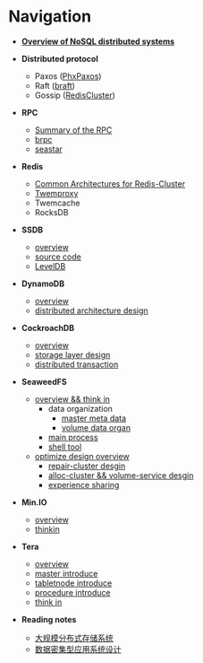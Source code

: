 # Navigation

*  **[Overview of NoSQL distributed systems](https://github.com/joeylichang/joeylichang.github.io/blob/master/src/nosql_desigin/nosql_distributed_systems_desgin.md)**

* **Distributed protocol**
	* Paxos ([PhxPaxos](https://blog.csdn.net/weixin_41713182/article/details/88147487))
	* Raft ([braft](https://github.com/joeylichang/joeylichang.github.io/blob/master/src/distributed_protocol/raft/overview.md))
	* Gossip ([RedisCluster](https://github.com/joeylichang/joeylichang.github.io/blob/master/src/distributed_protocol/gossip/overview.md))
* **RPC**
	* [Summary of the RPC](https://github.com/joeylichang/joeylichang.github.io/blob/master/src/rpc/overview.md)
	* [brpc](https://github.com/joeylichang/joeylichang.github.io/blob/master/src/rpc/brpc/overview.md)
	* [seastar](https://github.com/joeylichang/joeylichang.github.io/blob/master/src/rpc/seastar/seastar.md)
* **Redis**
	* [Common Architectures for Redis-Cluster](https://github.com/joeylichang/joeylichang.github.io/blob/master/src/redis/common_architectures.md)
	* [Twemproxy](https://github.com/joeylichang/joeylichang.github.io/blob/master/src/redis/twemproxy.md)
	* Twemcache
	* RocksDB
* **SSDB**
	* [overview](https://github.com/joeylichang/joeylichang.github.io/blob/master/src/ssdb/overview.md)
	* [source code](https://github.com/joeylichang/joeylichang.github.io/blob/master/src/ssdb/souce.md)
	* [LevelDB](https://github.com/joeylichang/joeylichang.github.io/blob/master/src/leveldb/overview.md)
* **DynamoDB**
	* [overview](https://github.com/joeylichang/joeylichang.github.io/blob/master/src/dynamo/overview.md)
	* [distributed architecture design](https://github.com/joeylichang/joeylichang.github.io/blob/master/src/dynamo/desgin.md)
* **CockroachDB**
	* [overview](https://github.com/joeylichang/joeylichang.github.io/blob/master/src/cockroachdb/overview.md)
	* [storage layer design](https://github.com/joeylichang/joeylichang.github.io/blob/master/src/cockroachdb/desgin_kv.md)
	* [distributed transaction](https://github.com/joeylichang/joeylichang.github.io/blob/master/src/cockroachdb/desgin_transaction.md)
* **SeaweedFS**
	* [overview && think in](https://github.com/joeylichang/joeylichang.github.io/blob/master/src/seaweed/overview.md)
		* data organization
			* [master meta data](https://github.com/joeylichang/joeylichang.github.io/blob/master/src/seaweed/master/tupo/tupo.md)
			* [volume data organ](https://github.com/joeylichang/joeylichang.github.io/blob/master/src/seaweed/volume_server/data_type/organization.md)
		* [main process](https://github.com/joeylichang/joeylichang.github.io/blob/master/src/seaweed/overview.md#main_process)
		* [shell tool](https://github.com/joeylichang/joeylichang.github.io/blob/master/src/seaweed/overview.md#weed_shell)
	* [optimize design overview](https://github.com/joeylichang/joeylichang.github.io/blob/master/src/seaweed/opt/opt_design_overview.md)
		* [repair-cluster desgin](https://github.com/joeylichang/joeylichang.github.io/blob/master/src/seaweed/opt/repair.md)
		* [alloc-cluster && volume-service desgin](https://github.com/joeylichang/joeylichang.github.io/blob/master/src/seaweed/opt/alloc_read.md)
		* [experience sharing](https://github.com/joeylichang/joeylichang.github.io/blob/master/src/seaweed/opt/experience_sharing.md)
* **Min.IO**
	* [overview](https://github.com/joeylichang/joeylichang.github.io/blob/master/src/minio/minio_introduce.md)
	* [thinkin]()
* **Tera**
	* [overview](https://github.com/joeylichang/joeylichang.github.io/blob/master/src/tera/overview/overview.md)
	* [master introduce](https://github.com/joeylichang/joeylichang.github.io/blob/master/src/tera/overview/master_overview.md)
	* [tabletnode introduce](https://github.com/joeylichang/joeylichang.github.io/blob/master/src/tera/overview/tablenode_overview.md)
	* [procedure introduce](https://github.com/joeylichang/joeylichang.github.io/blob/master/src/tera/overview/procedure_overview.md)
	* [think in](https://github.com/joeylichang/joeylichang.github.io/blob/master/src/tera/overview/thinkin.md)
		
* **Reading notes**
	* [大规模分布式存储系统](https://github.com/joeylichang/joeylichang.github.io/blob/master/src/read_node/distributed_system_design/navigation.md)
	* [数据密集型应用系统设计](https://github.com/joeylichang/joeylichang.github.io/blob/master/src/read_node/data_intensive_sys_desgin/navigatiom.md)
